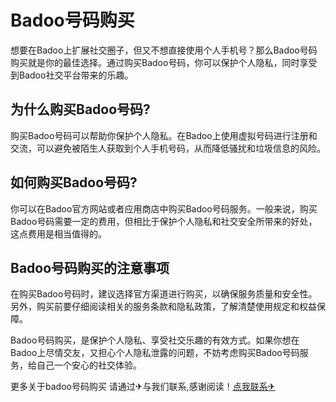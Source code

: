 # Badoo号码购买

想要在Badoo上扩展社交圈子，但又不想直接使用个人手机号？那么Badoo号码购买就是你的最佳选择。通过购买Badoo号码，你可以保护个人隐私，同时享受到Badoo社交平台带来的乐趣。

## 为什么购买Badoo号码?

购买Badoo号码可以帮助你保护个人隐私。在Badoo上使用虚拟号码进行注册和交流，可以避免被陌生人获取到个人手机号码，从而降低骚扰和垃圾信息的风险。

## 如何购买Badoo号码?

你可以在Badoo官方网站或者应用商店中购买Badoo号码服务。一般来说，购买Badoo号码需要一定的费用，但相比于保护个人隐私和社交安全所带来的好处，这点费用是相当值得的。

## Badoo号码购买的注意事项

在购买Badoo号码时，建议选择官方渠道进行购买，以确保服务质量和安全性。另外，购买前要仔细阅读相关的服务条款和隐私政策，了解清楚使用规定和权益保障。

Badoo号码购买，是保护个人隐私、享受社交乐趣的有效方式。如果你想在Badoo上尽情交友，又担心个人隐私泄露的问题，不妨考虑购买Badoo号码服务，给自己一个安心的社交体验。

更多关于badoo号码购买 请通过✈与我们联系,感谢阅读！[点我联系✈](https://blog.G208.com)
